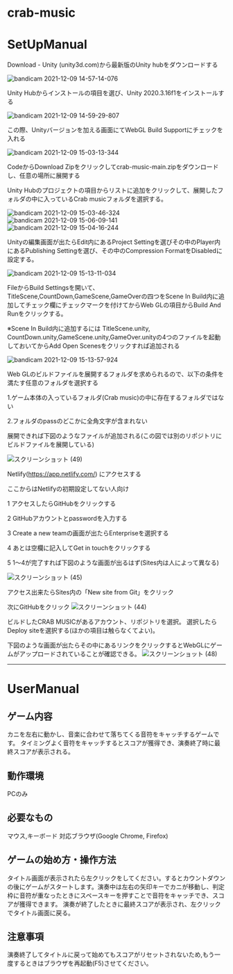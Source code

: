 # crab-music
<h1>SetUpManual</h1>
Download - Unity (unity3d.com)から最新版のUnity hubをダウンロードする 

![bandicam 2021-12-09 14-57-14-076](https://user-images.githubusercontent.com/72372407/145347364-4f54ea46-6946-4476-a49d-e65730c9e646.jpg)

Unity Hubからインストールの項目を選び、Unity 2020.3.16f1をインストールする 

![bandicam 2021-12-09 14-59-29-807](https://user-images.githubusercontent.com/72372407/145347394-6ca44c41-4b56-4b11-b704-10002fbf6574.jpg)

この際、Unityバージョンを加える画面にてWebGL Build Supportにチェックを入れる 

![bandicam 2021-12-09 15-03-13-344](https://user-images.githubusercontent.com/72372407/145347343-2dc9c4b3-4b5b-43ae-bbb2-388bc63fd403.jpg)

CodeからDownload Zipをクリックしてcrab-music-main.zipをダウンロードし、任意の場所に展開する 

Unity Hubのプロジェクトの項目からリストに追加をクリックして、展開したフォルダの中に入っているCrab musicフォルダを選択する。 

![bandicam 2021-12-09 15-03-46-324](https://user-images.githubusercontent.com/72372407/145347309-b0a687e5-386f-4a8a-9851-01dbfd8b076d.jpg)
![bandicam 2021-12-09 15-06-09-141](https://user-images.githubusercontent.com/72372407/145347238-9bc785cc-273d-48c3-9dd5-e2ea0a6ce728.jpg)
![bandicam 2021-12-09 15-04-16-244](https://user-images.githubusercontent.com/72372407/145347266-f27162dc-50e0-49e0-8e8a-b4bb018571d4.jpg)


Unityの編集画面が出たらEdit内にあるProject Settingを選びその中のPlayer内にあるPublishing Settingを選び、その中のCompression FormatをDisabledに設定する。 

 ![bandicam 2021-12-09 15-13-11-034](https://user-images.githubusercontent.com/72372407/145347219-979aae5d-fe25-4848-a376-c8939aa63025.jpg)

FileからBuild Settingsを開いて、TitleScene,CountDown,GameScene,GameOverの四つをScene In Build内に追加してチェック欄にチェックマークを付けてからWeb GLの項目からBuild And Runをクリックする。 

※Scene In Build内に追加するには TitleScene.unity, CountDown.unity,GameScene.unity,GameOver.unityの4つのファイルを起動しておいてからAdd Open Scenesをクリックすれば追加される 

 ![bandicam 2021-12-09 15-13-57-924](https://user-images.githubusercontent.com/72372407/145347095-c8db2899-7743-4ad3-b0d5-0f93f704fc1e.jpg)


Web GLのビルドファイルを展開するフォルダを求められるので、以下の条件を満たす任意のフォルダを選択する 

1.ゲーム本体の入っているフォルダ(Crab music)の中に存在するフォルダではない 

2.フォルダのpassのどこかに全角文字が含まれない 

展開できれば下図のようなファイルが追加される(この図では別のリポジトリにビルドファイルを展開している) 

![スクリーンショット (49)](https://user-images.githubusercontent.com/73092881/145348082-bf7e835f-7178-400d-a5fe-81844ba8e78c.png)

Netlify(https://app.netlify.com/) にアクセスする 

ここからはNetlifyの初期設定してない人向け 

1  アクセスしたらGitHubをクリックする 

2  GitHubアカウントとpasswordを入力する 

3  Create a new teamの画面が出たらEnterpriseを選択する 

4  あとは空欄に記入してGet in touchをクリックする 

5  1～4が完了すれば下図のような画面が出るはず(Sites内は人によって異なる) 

![スクリーンショット (45)](https://user-images.githubusercontent.com/73092881/145348319-226bc095-221e-4ca5-8e75-af25a76cc8a8.png)

アクセス出来たらSites内の「New site from Git」をクリック 

次にGitHubをクリック 
![スクリーンショット (44)](https://user-images.githubusercontent.com/73092881/145348469-9f5e2ab7-1f52-4e4f-867b-1bc790db2f64.png)

ビルドしたCRAB MUSICがあるアカウント、リポジトリを選択。 
選択したらDeploy siteを選択する(ほかの項目は触らなくてよい)。 

下図のような画面が出たらその中にあるリンクをクリックするとWebGLにゲームがアップロードされていることが確認できる。 
![スクリーンショット (48)](https://user-images.githubusercontent.com/73092881/145348446-12168586-454f-4122-b8f5-a6d2bcd5de18.png)

<hr/>

<h1>UserManual</h1> 

<h2>ゲーム内容</h2> 
カニを左右に動かし、音楽に合わせて落ちてくる音符をキャッチするゲームです。 
タイミングよく音符をキャッチするとスコアが獲得でき、演奏終了時に最終スコアが表示される。 

 

<h2>動作環境</h2> 
PCのみ 

<h2>必要なもの</h2> 
マウス,キーボード 
対応ブラウザ(Google Chrome, Firefox) 

<h2>ゲームの始め方・操作方法 </h2>
タイトル画面が表示されたら左クリックをしてください。するとカウントダウンの後にゲームがスタートします。演奏中は左右の矢印キーでカニが移動し、判定枠に音符が重なったときにスペースキーを押すことで音符をキャッチでき、スコアが獲得できます。 
演奏が終了したときに最終スコアが表示され、左クリックでタイトル画面に戻る。 

<h2>注意事項 </h2>
演奏終了してタイトルに戻って始めてもスコアがリセットされないため,もう一度するときはブラウザを再起動(F5)させてください。 
